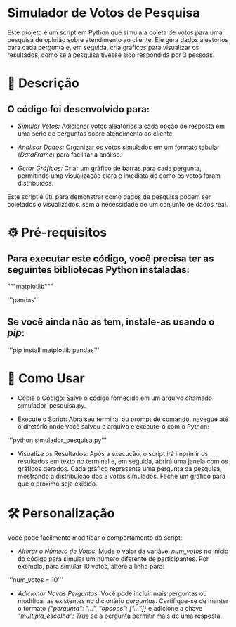 # Simulador de Votos de Pesquisa

Este projeto é um script em Python que simula a coleta de votos para uma pesquisa de opinião sobre atendimento ao cliente. Ele gera dados aleatórios para cada pergunta e, em seguida, cria gráficos para visualizar os resultados, como se a pesquisa tivesse sido respondida por 3 pessoas.

# 📝 Descrição

## O código foi desenvolvido para:

- *Simular Votos:* Adicionar votos aleatórios a cada opção de resposta em uma série de perguntas sobre atendimento ao cliente.

- *Analisar Dados:* Organizar os votos simulados em um formato tabular (*DataFrame*) para facilitar a análise.

- *Gerar Gráficos:* Criar um gráfico de barras para cada pergunta, permitindo uma visualização clara e imediata de como os votos foram distribuídos.

Este script é útil para demonstrar como dados de pesquisa podem ser coletados e visualizados, sem a necessidade de um conjunto de dados real.

# ⚙️ Pré-requisitos
## Para executar este código, você precisa ter as seguintes bibliotecas Python instaladas:

"""matplotlib"""

'''pandas'''

## Se você ainda não as tem, instale-as usando o *pip*:

'''pip install matplotlib pandas'''

# 🚀 Como Usar

* Copie o Código: Salve o código fornecido em um arquivo chamado simulador_pesquisa.py.

* Execute o Script: Abra seu terminal ou prompt de comando, navegue até o diretório onde você salvou o arquivo e execute-o com o Python:

'''python simulador_pesquisa.py'''

* Visualize os Resultados: Após a execução, o script irá imprimir os resultados em texto no terminal e, em seguida, abrirá uma janela com os gráficos gerados. Cada gráfico representa uma pergunta da pesquisa, mostrando a distribuição dos 3 votos simulados. Feche um gráfico para que o próximo seja exibido.

# 🛠️ Personalização
Você pode facilmente modificar o comportamento do script:

- *Alterar o Número de Votos:* Mude o valor da variável *num_votos* no início do código para simular um número diferente de participantes. Por exemplo, para simular 10 votos, altere a linha para:

'''num_votos = 10'''

- *Adicionar Novas Perguntas:* Você pode incluir mais perguntas ou modificar as existentes no dicionário *perguntas*. Certifique-se de manter o formato *{"pergunta": "...", "opcoes": ["..."]}* e adicione a chave *"multipla_escolha": True* se a pergunta permitir mais de uma resposta.